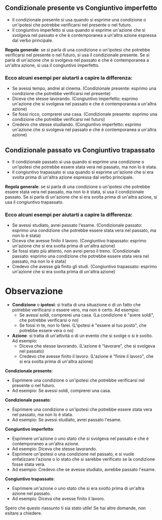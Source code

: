 
## Condizionale presente vs Congiuntivo imperfetto

* Il condizionale presente si usa quando si esprime una condizione o un'ipotesi che potrebbe verificarsi nel presente o nel futuro.
* Il congiuntivo imperfetto si usa quando si esprime un'azione che si svolgeva nel passato e che è contemporanea a un'altra azione espressa dal verbo principale.

**Regola generale**: se si parla di una condizione o un'ipotesi che potrebbe verificarsi nel presente o nel futuro, si usa il condizionale presente. Se si parla di un'azione che si svolgeva nel passato e che è contemporanea a un'altra azione, si usa il congiuntivo imperfetto.
### Ecco alcuni esempi per aiutarti a capire la differenza:
* Se avessi tempo, andrei al cinema. (Condizionale presente: esprimo una condizione che potrebbe verificarsi nel presente)
* Diceva che stesse lavorando. (Congiuntivo imperfetto: esprimo un'azione che si svolgeva nel passato e che è contemporanea a un'altra azione)
* Se fossi ricco, comprerei una casa. (Condizionale presente: esprimo una condizione che potrebbe verificarsi nel futuro)
* Credevo che stesse studiando. (Congiuntivo imperfetto: esprimo un'azione che si svolgeva nel passato e che è contemporanea a un'altra azione)



## Condizionale passato vs Congiuntivo trapassato

* Il condizionale passato si usa quando si esprime una condizione o un'ipotesi che potrebbe essere stata vera nel passato, ma non lo è stata.
* Il congiuntivo trapassato si usa quando si esprime un'azione che si era svolta prima di un'altra azione espressa dal verbo principale.

**Regola generale**: se si parla di una condizione o un'ipotesi che potrebbe essere stata vera nel passato, ma non lo è stata, si usa il condizionale passato. Se si parla di un'azione che si era svolta prima di un'altra azione, si usa il congiuntivo trapassato.
### Ecco alcuni esempi per aiutarti a capire la differenza:

* Se avessi studiato, avrei passato l'esame. (Condizionale passato: esprimo una condizione che potrebbe essere stata vera nel passato, ma non lo è stata)
* Diceva che avesse finito il lavoro. (Congiuntivo trapassato: esprimo un'azione che si era svolta prima di un'altra azione)
* Se fossi stato più attento, non avrei perso il treno. (Condizionale passato: esprimo una condizione che potrebbe essere stata vera nel passato, ma non lo è stata)
* Credevo che avesse già finito gli studi. (Congiuntivo trapassato: esprimo un'azione che si era svolta prima di un'altra azione)


# Observazione
* **Condizione** o **ipotesi**: si tratta di una situazione o di un fatto che potrebbe verificarsi o essere vero, ma non è certo. Ad esempio:
	+ Se avessi soldi, comprerei una casa. (La condizione è "avere soldi", che potrebbe verificarsi o no)
	+ Se fossi in te, non lo farei. (L'ipotesi è "essere al tuo posto", che potrebbe essere vera o no)
* **Azione**: si tratta di un'attività o di un evento che si svolge o si è svolto. Ad esempio:
	+ Diceva che stesse lavorando. (L'azione è "lavorare", che si svolgeva nel passato)
	+ Credevo che avesse finito il lavoro. (L'azione è "finire il lavoro", che si era svolta prima di un'altra azione)



**Condizionale presente**:

* Esprimere una condizione o un'ipotesi che potrebbe verificarsi nel presente o nel futuro.
* Ad esempio: Se avessi soldi, comprerei una casa.

**Condizionale passato**:

* Esprimere una condizione o un'ipotesi che potrebbe essere stata vera nel passato, ma non lo è stata.
* Ad esempio: Se avessi studiato, avrei passato l'esame.

**Congiuntivo imperfetto**:

* Esprimere un'azione o uno stato che si svolgeva nel passato e che è contemporaneo a un'altra azione.
* Ad esempio: Diceva che stesse lavorando.
* Esprimere un'ipotesi o una condizione nel passato, e si vuole enfatizzare l'azione o lo stato che si sarebbe verificato se la condizione fosse stata vera.
* Ad esempio: Credevo che se avesse studiato, avrebbe passato l'esame.

**Congiuntivo trapassato**:

* Esprimere un'azione o uno stato che si era svolto prima di un'altra azione nel passato.
* Ad esempio: Diceva che avesse finito il lavoro.

Spero che questo riassunto ti sia stato utile! Se hai altre domande, non esitare a chiedere.




